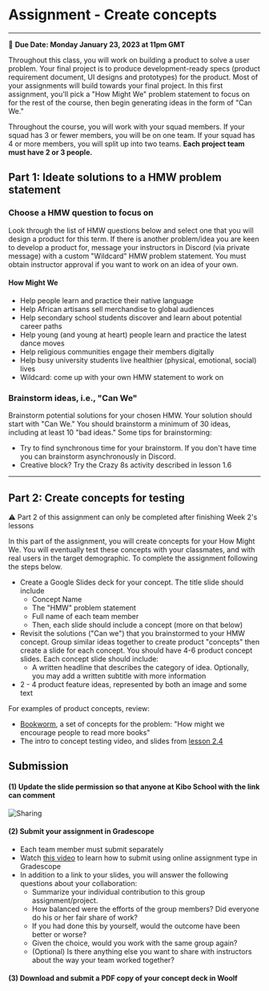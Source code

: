 # Assignment - Create concepts
-----
<aside>
  
  📝 **Due Date: Monday January 23, 2023 at 11pm GMT**
 
</aside>

Throughout this class, you will work on building a product to solve a user problem. Your final project is to produce development-ready specs (product requirement document, UI designs and prototypes) for the product. Most of your assignments will build towards your final project. In this first assignment, you'll pick a "How Might We" problem statement to focus on for the rest of the course, then begin generating ideas in the form of "Can We."

Throughout the course, you will work with your squad members. If your squad has 3 or fewer members, you will be on one team. If your squad has 4 or more members, you will split up into two teams. **Each project team must have 2 or 3 people.**  

## Part 1: Ideate solutions to a HMW problem statement

### Choose a HMW question to focus on 
Look through the list of HMW questions below and select one that you will design a product for this term. If there is another problem/idea you are keen to develop a product for, message your instructors in Discord (via private message) with a custom "Wildcard" HMW problem statement. You must obtain instructor approval if you want to work on an idea of your own. 

#### How Might We
- Help  people learn and practice their native language
- Help African artisans sell merchandise to global audiences
- Help secondary school students discover and learn about potential career paths
- Help young (and young at heart) people learn and practice the latest dance moves
- Help religious communities engage their members digitally 
- Help busy university students live healthier (physical, emotional, social) lives 
- Wildcard: come up with your own HMW statement to work on


### Brainstorm ideas, i.e., "Can We"
Brainstorm potential solutions for your chosen HMW. Your solution should start with "Can We."
You should brainstorm a minimum of 30 ideas, including at least 10 "bad ideas." Some tips for brainstorming:
- Try to find synchronous time for your brainstorm. If you don't have time you can brainstorm asynchronously in Discord. 
- Creative block? Try the Crazy 8s activity described in lesson 1.6 


<hr />

## Part 2: Create concepts for testing
<aside>
 ⚠️ Part 2 of this assignment can only be completed after finishing Week 2's lessons
 </aside>

In this part of the assignment, you will create concepts for your How Might We. You will eventually test these concepts with your classmates, and with real users in the target demographic. To complete the assignment following the steps below. 

- Create a Google Slides deck for your concept. The title slide should include
  - Concept Name 
  - The "HMW" problem statement
  - Full name of each team member 
  - Then, each slide should include a concept (more on that below)
- Revisit the solutions ("Can we") that you brainstormed to your HMW concept. Group similar ideas together to create product "concepts" then create a slide for each concept. You should have 4-6 product concept slides. Each concept slide should include:
  - A written headline that describes the category of idea. Optionally, you may add a written subtitle with more information
- 2 - 4 product feature ideas, represented by both an image and some text 

For examples of product concepts, review:
- <a href="https://docs.google.com/presentation/d/1CaFZErNJJdSBo8OQ2soClA7eNRiv4fnErAyUyd80fUw/edit" target="_blank"> Bookworm</a>, a set of concepts for the problem: "How might we encourage people to read more books"
- The intro to concept testing video, and slides from [lesson 2.4](lessons/ux-research/concept-testing.md)


## Submission

#### (1) Update the slide permission so that anyone at Kibo School with the link can comment
![Sharing](https://user-images.githubusercontent.com/1774663/211173086-1aea718f-de61-4f5f-bb86-ec133bdabe6e.gif)


#### (2) Submit your assignment in Gradescope
- Each team member must submit separately
- Watch <a href="https://youtu.be/HrYJGTnNnzU" target="_blank">this video</a> to learn how to submit using online assignment type in Gradescope
- In addition to a link to your slides, you will answer the following questions about your collaboration:
    -  Summarize your individual contribution to this group assignment/project.
    -  How balanced were the efforts of the group members? Did everyone do his or her fair share of work?
    -  If you had done this by yourself, would the outcome have been better or worse?
    -  Given the choice, would you work with the same group again?
    -  (Optional) Is there anything else you want to share with instructors about the way your team worked together?

#### (3) Download and submit a PDF copy of your concept deck in Woolf






